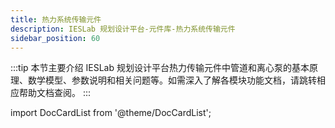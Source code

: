 ```yaml
---
title: 热力系统传输元件
description: IESLab 规划设计平台-元件库-热力系统传输元件
sidebar_position: 60
---
```


:::tip
本节主要介绍 IESLab 规划设计平台热力传输元件中管道和离心泵的基本原理、数学模型、参数说明和相关问题等。如需深入了解各模块功能文档，请跳转相应帮助文档查阅。
:::

import DocCardList from '@theme/DocCardList';

<DocCardList />